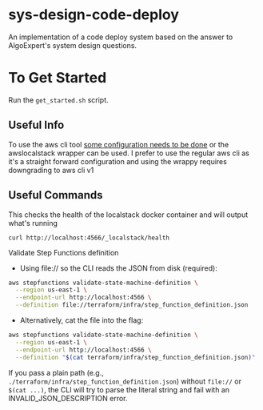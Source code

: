 # sys-design-code-deploy

An implementation of a code deploy system based on the answer to AlgoExpert's system design questions.

# To Get Started

Run the `get_started.sh` script.

## Useful Info

To use the aws cli tool [some configuration needs to be done](https://docs.localstack.cloud/aws/integrations/aws-native-tools/aws-cli/#localstack-aws-cli-awslocal) or the awslocalstack wrapper can be used. I prefer to use the regular aws cli as it's a straight forward configuration and using the wrappy requires downgrading to aws cli v1

## Useful Commands

This checks the health of the localstack docker container and will output what's running

`curl http://localhost:4566/_localstack/health`

Validate Step Functions definition

- Using file:// so the CLI reads the JSON from disk (required):

```bash
aws stepfunctions validate-state-machine-definition \
  --region us-east-1 \
  --endpoint-url http://localhost:4566 \
  --definition file://terraform/infra/step_function_definition.json
```

- Alternatively, cat the file into the flag:

```bash
aws stepfunctions validate-state-machine-definition \
  --region us-east-1 \
  --endpoint-url http://localhost:4566 \
  --definition "$(cat terraform/infra/step_function_definition.json)"
```

If you pass a plain path (e.g., `./terraform/infra/step_function_definition.json`) without `file://` or `$(cat ...)`, the CLI will try to parse the literal string and fail with an INVALID_JSON_DESCRIPTION error.

